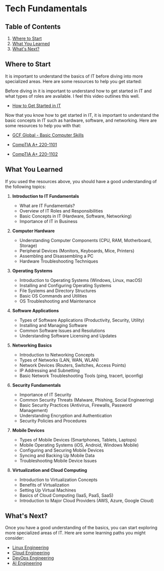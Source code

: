 # Tech Fundamentals

## Table of Contents

1. [Where to Start](#where-to-start)
2. [What You Learned](#what-you-learned)
3. [What's Next?](#whats-next)


## **Where to Start**

It is important to understand the basics of IT before diving into more specialized areas. Here are some resources to help you get started:

Before diving in it is important to understand how to get started in IT and what types of roles are available. I feel this video outlines this well.

- [How to Get Started in IT](https://www.youtube.com/watch?v=XkTNQCtuRPY&list=PLG49S3nxzAnkUvxTH_ANPYQWGo9wYlz7h)

Now that you know how to get started in IT, it is important to understand the basic concepts in IT such as hardware, software, and networking. Here are some resources to help you with that:
    
- [GCF Global - Basic Computer Skills](https://www.youtube.com/playlist?list=PL4316FC411AD077AA)

- [CompTIA A+ 220-1101](https://www.youtube.com/watch?v=87t6P5ZHTP0&list=PLG49S3nxzAnnOmvg5UGVenB_qQgsh01uC)

- [CompTIA A+ 220-1102](https://www.youtube.com/watch?v=ChQ18B1hofI&list=PLG49S3nxzAnmwkCAdWUgCFvVK4IxMBTmb)
   
## What You Learned

If you used the resources above, you should have a good understanding of the following topics:

1. **Introduction to IT Fundamentals**
   - What are IT Fundamentals?
   - Overview of IT Roles and Responsibilities
   - Basic Concepts in IT (Hardware, Software, Networking)
   - Importance of IT in Business

2. **Computer Hardware**
   - Understanding Computer Components (CPU, RAM, Motherboard, Storage)
   - Peripheral Devices (Monitors, Keyboards, Mice, Printers)
   - Assembling and Disassembling a PC
   - Hardware Troubleshooting Techniques

3. **Operating Systems**
   - Introduction to Operating Systems (Windows, Linux, macOS)
   - Installing and Configuring Operating Systems
   - File Systems and Directory Structures
   - Basic OS Commands and Utilities
   - OS Troubleshooting and Maintenance

4. **Software Applications**
   - Types of Software Applications (Productivity, Security, Utility)
   - Installing and Managing Software
   - Common Software Issues and Resolutions
   - Understanding Software Licensing and Updates

5. **Networking Basics**
   - Introduction to Networking Concepts
   - Types of Networks (LAN, WAN, WLAN)
   - Network Devices (Routers, Switches, Access Points)
   - IP Addressing and Subnetting
   - Basic Network Troubleshooting Tools (ping, tracert, ipconfig)

6. **Security Fundamentals**
   - Importance of IT Security
   - Common Security Threats (Malware, Phishing, Social Engineering)
   - Basic Security Practices (Antivirus, Firewalls, Password Management)
   - Understanding Encryption and Authentication
   - Security Policies and Procedures

7. **Mobile Devices**
   - Types of Mobile Devices (Smartphones, Tablets, Laptops)
   - Mobile Operating Systems (iOS, Android, Windows Mobile)
   - Configuring and Securing Mobile Devices
   - Syncing and Backing Up Mobile Data
   - Troubleshooting Mobile Device Issues

8. **Virtualization and Cloud Computing**
   - Introduction to Virtualization Concepts
   - Benefits of Virtualization
   - Setting Up Virtual Machines
   - Basics of Cloud Computing (IaaS, PaaS, SaaS)
   - Introduction to Major Cloud Providers (AWS, Azure, Google Cloud)

## What's Next?

Once you have a good understanding of the basics, you can start exploring more specialized areas of IT. Here are some learning paths you might consider:

- [Linux Engineering](../linux-engineering/README.md)
- [Cloud Engineering](../cloud-engineering/README.md)
- [DevOps Engineering](../devops-engineering/README.md)
- [AI Engineering](../ai-engineering/README.md)